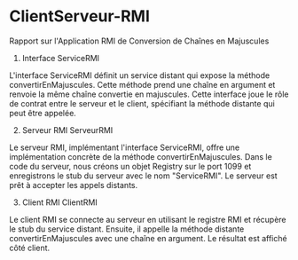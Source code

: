 # ClientServeur-RMI

Rapport sur l'Application RMI de Conversion de Chaînes en Majuscules

1. Interface ServiceRMI

L'interface ServiceRMI définit un service distant qui expose la méthode convertirEnMajuscules. Cette méthode prend une chaîne en argument et renvoie la même chaîne convertie en majuscules. Cette interface joue le rôle de contrat entre le serveur et le client, spécifiant la méthode distante qui peut être appelée.

2. Serveur RMI ServeurRMI

Le serveur RMI, implémentant l'interface ServiceRMI, offre une implémentation concrète de la méthode convertirEnMajuscules. Dans le code du serveur, nous créons un objet Registry sur le port 1099 et enregistrons le stub du serveur avec le nom "ServiceRMI". Le serveur est prêt à accepter les appels distants.

3. Client RMI ClientRMI

Le client RMI se connecte au serveur en utilisant le registre RMI et récupère le stub du service distant. Ensuite, il appelle la méthode distante convertirEnMajuscules avec une chaîne en argument. Le résultat est affiché côté client.
